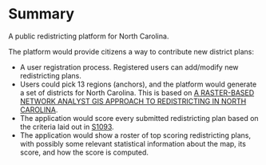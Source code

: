 # Summary
A public redistricting platform for North Carolina.

The platform would provide citizens a way to contribute new district plans:
 * A user registration process. Registered users can add/modify new redistricting plans.
 * Users could pick 13 regions (anchors), and the platform would generate a set of districts for North Carolina. This is based on [A RASTER-BASED NETWORK ANALYST GIS APPROACH TO REDISTRICTING IN NORTH CAROLINA](http://www.url.com).
 * The application would score every submitted redistricting plan based on the criteria laid out in [S1093](http://www.ncga.state.nc.us/gascripts/BillLookUp/BillLookUp.pl?Session=2007&BillID=s1093&submitButton=Go).
 * The application would show a roster of top scoring redistricting plans, with possibly some relevant statistical information about the map, its score, and how the score is computed.
